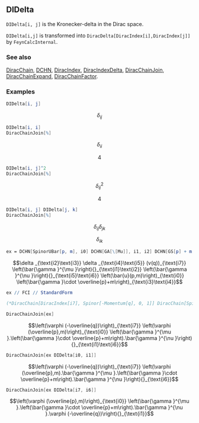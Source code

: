## DIDelta

`DIDelta[i, j]` is the Kronecker-delta in the Dirac space.

`DIDelta[i,j]` is transformed into `DiracDelta[DiracIndex[i],DiracIndex[j]]` by `FeynCalcInternal`.

### See also

[DiracChain](DiracChain), [DCHN](DCHN), [DiracIndex](DiracIndex), [DiracIndexDelta](DiracIndexDelta), [DiracChainJoin](DiracChainJoin), [DiracChainExpand](DiracChainExpand), [DiracChainFactor](DiracChainFactor).

### Examples

```mathematica
DIDelta[i, j]
```

$$\delta _{ij}$$

```mathematica
DIDelta[i, i]
DiracChainJoin[%]
```

$$\delta _{ii}$$

$$4$$

```mathematica
DIDelta[i, j]^2
DiracChainJoin[%]
```

$$\delta _{ij}^2$$

$$4$$

```mathematica
DIDelta[i, j] DIDelta[j, k]
DiracChainJoin[%]
```

$$\delta _{ij} \delta _{jk}$$

$$\delta _{ik}$$

```mathematica
ex = DCHN[SpinorUBar[p, m], i0] DCHN[GA[\[Mu]], i1, i2] DCHN[GS[p] + m, i3, i4] DCHN[GA[\[Nu]], i5, i6] DIDelta[i2, i3] DIDelta[i4, i5] DCHN[i7, SpinorV[q]]
```

$$\delta _{\text{i2}\text{i3}} \delta _{\text{i4}\text{i5}} (v(q))_{\text{i7}} \left(\bar{\gamma }^{\mu }\right){}_{\text{i1}\text{i2}} \left(\bar{\gamma }^{\nu }\right){}_{\text{i5}\text{i6}} \left(\bar{u}(p,m)\right)_{\text{i0}} \left(\bar{\gamma }\cdot \overline{p}+m\right)_{\text{i3}\text{i4}}$$

```mathematica
ex // FCI // StandardForm

(*DiracChain[DiracIndex[i7], Spinor[-Momentum[q], 0, 1]] DiracChain[Spinor[Momentum[p], m, 1], DiracIndex[i0]] DiracChain[DiracGamma[LorentzIndex[\[Mu]]], DiracIndex[i1], DiracIndex[i2]] DiracChain[DiracGamma[LorentzIndex[\[Nu]]], DiracIndex[i5], DiracIndex[i6]] DiracChain[m + DiracGamma[Momentum[p]], DiracIndex[i3], DiracIndex[i4]] DiracIndexDelta[DiracIndex[i2], DiracIndex[i3]] DiracIndexDelta[DiracIndex[i4], DiracIndex[i5]]*)
```

```mathematica
DiracChainJoin[ex]
```

$$\left(\varphi (-\overline{q})\right)_{\text{i7}} \left(\varphi (\overline{p},m)\right)_{\text{i0}} \left(\bar{\gamma }^{\mu }.\left(\bar{\gamma }\cdot \overline{p}+m\right).\bar{\gamma }^{\nu }\right){}_{\text{i1}\text{i6}}$$

```mathematica
DiracChainJoin[ex DIDelta[i0, i1]]
```

$$\left(\varphi (-\overline{q})\right)_{\text{i7}} \left(\varphi (\overline{p},m).\bar{\gamma }^{\mu }.\left(\bar{\gamma }\cdot \overline{p}+m\right).\bar{\gamma }^{\nu }\right){}_{\text{i6}}$$

```mathematica
DiracChainJoin[ex DIDelta[i7, i6]]
```

$$\left(\varphi (\overline{p},m)\right)_{\text{i0}} \left(\bar{\gamma }^{\mu }.\left(\bar{\gamma }\cdot \overline{p}+m\right).\bar{\gamma }^{\nu }.\varphi (-\overline{q})\right){}_{\text{i1}}$$
